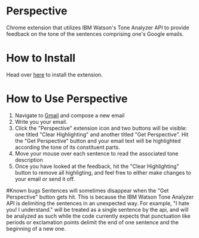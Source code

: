# Perspective
Chrome extension that utilizes IBM Watson's Tone Analyzer API to provide
feedback on the tone of the sentences comprising one's Google emails.

# How to Install
Head over [here](TBA) to install the extension.

# How to Use Perspective
1) Navigate to [Gmail](https://mail.google.com) and compose a new email
2) Write you your email.
3) Click the "Perspective" extension icon and two buttons will be visible: one
titled "Clear Highlighting" and another titled "Get Perspective".  Hit the
"Get Perspective" button and your email text will be highlighted according the
tone of its constituent parts.
4) Move your mouse over each sentence to read the associated tone description
5) Once you have looked at the feedback, hit the "Clear Highlighting" button
to remove all highligting, and feel free to either make changes to your email
or send it off.


#Known bugs
Sentences will sometimes disappear when the "Get Perspective" button gets hit.
This is because the IBM Watson Tone Analyzer API is delimiting the sentences
in an unexpected way.  For example, "I hate you!  I understand." will be
treated as a single sentence by the api, and will be analyzed as such while
the code currently expects that punctuation like periods or exclamation points
delimit the end of one sentence and the beginning of a new one.
